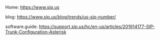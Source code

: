 Home: https://www.sip.us

blog: https://www.sip.us/blog/trends/us-sip-number/

software.guide: https://support.sip.us/hc/en-us/articles/201914177-SIP-Trunk-Configuration-Asterisk
